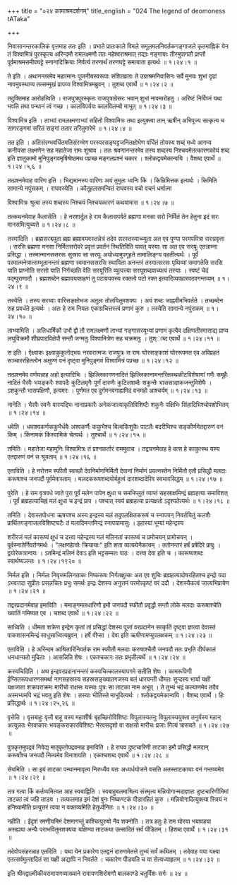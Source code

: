 +++
title = "०२४ कामाश्रमदर्शनम्"
title_english = "024 The legend of deomoness tATaka"

+++


निवासानन्तरकालिकं वृत्तमाह ततः इति । प्रभाते प्रातःकाले विमले
समूलमलनिवर्तकगङ्गाजले कृतमाह्निकं येन तं विश्वामित्रं पुरस्कृत्य
अरिन्दमौ रामलक्ष्मणौ ततः महेश्वराश्रमात् ऩद्याः गङ्गायाः तीरमुपागतौ
प्राप्तौ पूर्वमाश्रमसमीपघट्टे स्नानादिक्रियाः निर्वर्त्य तरणार्थं
तरणघट्टे समायाता इत्यर्थः  ॥  १।२४।१  ॥   

  

ते इति । अथानन्तरमेव महात्मानः पूजनीयस्वरूपाः संशितव्रताः ते
उग्राश्रमनिवासिनः सर्वे मुनयः शुभां दृढां नावमुपस्थाप्य तत्सम्मुखं
प्रापय्य विश्वामित्रमब्रुवन् । तुशब्द एवार्थे  ॥  १।२४।२  ॥   

  

तदुक्तिमाह आरोहत्विति । राजपुत्रपुरस्कृतः राजपुत्राग्रेसरः भवान् शुभां
नावमारोहतु । अरिष्टं निर्विघ्नं यथा भवति तथा पन्थानं त्वं गच्छ ।
कालविपर्ययः कालविलम्बो माभूत्  ॥  १।२४।३  ॥   

  

विश्वामित्र इति । ताभ्यां रामलक्ष्मणाभ्यां सहितो विश्वामित्रः तथा
इत्युक्त्वा तान् ऋषीन् अभिपूज्य सत्कृत्य च सागरङ्गमां सरितं सङ्गां ततार
तरितुमारेभे  ॥  १।२४।४  ॥   

  

तत इति । अतिसंरम्भवर्धितमतिसंरम्भेण परस्परसङ्घट्टजनितक्षोभेण वर्धितं
तोयस्य शब्दं मध्ये आगम्य कनीयसा लक्ष्मणेन सह महातेजा रामः शुश्राव । ततः
श्रवणानन्तरमेव तस्य शब्दस्य निश्चयमेतत्कारणकोयं शब्द इति ज्ञातुकामो
मुनिपुङ्गवमृषिश्रेष्ठमथ पप्रच्छ मङ्गलप्रश्नं चकार । श्लोकद्वयमेकान्वयि ।
वैशब्द एवार्थे  ॥  १।२४।५,६  ॥   

  

तत्प्रश्नमेवाह वारिण इति । भिद्यमानस्य वारिणः अयं तुमुलः ध्वनिः किं ।
किन्निमित्तक इत्यर्थः । किमिति सामान्ये नपुंसकम् । राघवस्येति ।
कौतूहलसमन्वितं राघवस्य वचो वचनं धर्मात्मा  

विश्वामित्रः श्रुत्वा तस्य शब्दस्य निश्चयं निश्चयकारणं कथयामास  ॥  १।२४।७
 ॥   

  

तत्कथनमेवाह कैलासेति । हे नरशार्दूल हे राम कैलासपर्वते ब्रह्मणा मनसा सरो
निर्मितं तेन हेतुना इदं सरः मानसमित्युच्यते  ॥  १।२४।८  ॥   

  

तस्मादिति । ब्रह्मसरश्च्युता ब्रह्म ब्रह्मावयवस्तन्नेत्रं तदेव
सरस्तस्माच्च्युता अत एव पुण्या परमपवित्रा सरःप्रवृत्ता । सरसि ब्रह्मणा
मनसा निर्मितसरोवरे प्रवृत्तं प्रवर्तनं स्थितिरिति यावत् यस्याः सा अत एव
सरयूः एतन्नाम्ना प्रसिद्धा । तस्मान्मानससरसः सुस्राव सा सरयूः
अयोध्यामुपगूहते तामालिङ्ग्य वहतीत्यर्थः । पूर्वं
परमात्मनेत्रात्सम्भूतानन्तरं ब्रह्मणा स्वमानससरसि स्थापिता अनन्तरं
तस्मात्सरसः पृथिव्यां समागतेति सरसि याति प्राप्नोति सरसो याति निर्गच्छति
वेति सरयूरिति व्युत्पत्त्या सरयूशब्दवाच्यत्वं तस्याः । स्पष्टं चेदं
पद्म्पुराणादौ । ब्रह्मशब्देन ब्रह्मावयवग्रहणं तु पटावयवस्य रक्तत्वे पटो
रक्त इत्यादिव्यवहारवदवगन्तव्यम्  ॥  १।२४।९  ॥   

  

तस्येति । तस्य सरय्वाः वारिसङ्क्षोभजः अतुलः तोलयितुमशक्यः । अयं शब्दः
जाह्नवीमभिवर्तते । तच्छब्देन सह प्रवर्धते इत्यर्थः । अतः हे राम नियतः
एकाग्रचित्तस्त्वं प्रणामं कुरु । तस्येति सामान्ये नपुंसकम्  ॥  १।२४।१०
 ॥   

  

ताभ्यामिति । अतिधार्मिकौ उभौ द्वौ तौ रामलक्ष्मणौ ताभ्यां गङ्गासरयूभ्यां
प्रणामं कृत्वैव दक्षिणतीरमासाद्य प्राप्य लघुविक्रमौ शीघ्रपादविक्षेपौ
सन्तौ जग्मतुः विश्वामित्रेण सह चक्रमतुः । तुश्ाब्द एवार्थे  ॥  १।२४।११
 ॥   

  

स इति । ऐक्ष्वाकः इक्ष्वाकुकुलोद्भवः नरवरात्मजः राजपुत्रः स रामः
घोरसङ्काशं घोररूपमत एव अविप्रहतं सञ्चाररहितत्वेन अक्षुण्णं वनं दृष्ट्वा
मुनिपुङ्गवं विश्वामित्रं पप्रच्छ  ॥  १।२४।१२  ॥   

  

तत्प्रश्नमेव वर्णयन्नाह अहो इत्यादिभिः । झिल्लिकागणनादितं
झिल्लिकानामन्तरिक्षस्थकीटविशेषाणां गणैः समूहैः नादितं भैरवैः भयङ्करैः
श्वापदैः कुटिलमृगैः पूर्णं दारुणैः कुटिलशब्दैः शकुन्तैः
भाससञ्ज्ञकजन्तुविशेषैः । ऽशकुन्तौ भासपक्षिणौ, इत्यमरः । पूर्णमत एव
दुर्गमनवगाह्यमिदं वनमहो आश्चर्यम्  ॥  १।२४।१३  ॥   

  

नानेति । भैरवैः स्वनैः वास्यद्भिः नानाप्रकारैः अनेकजात्याकृतिविशिष्टैः
शकुनैः पक्षिभिः सिंहादिभिश्चोपशोभितम्  ॥  १।२४।१४  ॥   

  

धवेति । धवाश्वकर्णककुभैर्धवैः अश्वकर्णैः ककुभैश्च बिल्वकिंशुकैः पाटलैः
बदरीभिश्च सङ्कीर्णमेतद्दारुणं वनं किम् । किंनामकं किंस्वामिकं चेत्यर्थः
। तुश्चार्थे  ॥  १।२४।१५  ॥   

  

तमिति । महातेजा महामुनिः विश्वामित्रः तं प्रश्नकर्तारं राममुवाच ।
तद्वचनमेवाह हे वत्स हे काकुत्स्थ यस्य एतद्दारुणं वनं स श्रूयताम्  ॥ 
१।२४।१६  ॥   

  

एताविति । हे नरोत्तम स्फीतौ स्वच्छौ देवनिर्माणनिर्मितौ देवानां निर्माणं
प्रयत्नस्तेन निर्मितौ एतौ प्रसिद्धौ मलदाः करूषाश्च जनपदौ पूर्वमेवास्ताम्
। मलदकरूषशब्दयोर्बहुत्वं दारशब्दादेरिव स्वभावसिद्धम्  ॥  १।२४।१७  ॥   

  

पुरेति । हे राम वृत्रवधे जाते पुरा पूर्वं मलेन पापेन क्षुधा च समभिप्लुतं
व्याप्तं सहस्राक्षमिन्द्रं ब्रह्महत्या समाविशत् । पूर्वं
ब्रह्महत्याचिह्नं मलं क्षुधा च इन्द्रं प्राप । पश्चात् स्वयं ब्रह्महत्या
प्रत्यक्षतो ऽदृश्यतेत्यर्थः  ॥  १।२४।१८  ॥   

  

तमिति । देवास्तपोधना ऋषयश्च अस्य इन्द्रस्य मलं तदुपलक्षितकरूषं च
स्नापयन् निवर्तयितुं कलशैः प्रार्थितगङ्गाजलविशिष्टघटैः तं
मलादिमन्तमिन्द्रं स्नापयामासुः । इहास्यां भूम्यां महेन्द्रस्य  

शरीरजं मलं कारूष्यं क्षुधं च दत्त्वा महेन्द्रस्य मलं मलिनतां कारूष्यं च
प्रमोचयन् प्रामोचयन् । पूर्वस्नातेर्निवर्तनमर्थः । "लक्षणहेत्वोः
क्रियायाः" इति शता व्यत्ययेनैकत्वम् । ततोनन्तरं हर्षं प्रषेदिरे प्रापुः
। द्वयोरेकत्रान्वयः । ऽतमिन्द्रं मलिनं देवाऽ इति भट्टसम्मतः पाठः ।
दत्त्वा देवा इति च । कारूष्यशब्दः स्वार्थष्यञन्तः  ॥  १।२४।१९२०  ॥   

  

निर्मल इति । निर्मलः निवृत्तमलिनताकः निष्करूषः निर्गतक्षुत्कः अत एव
शुचिः ब्रह्महत्यादोषरहितश्च इन्द्रो यदा ऽभवत्तदा सुप्रीतः प्रसन्नचितः
प्रभुः समर्थः इन्द्रः देशस्य अनुत्तमं परमोत्कृष्टं वरं ददौ ।
देशस्यैकत्वं जात्यभिप्रायेण  ॥  १।२४।२१  ॥   

  

तद्वरप्रदानमेवाह इमाविति । ममाङ्गमलधारिणौ इमौ जनपदौ स्फीतौ प्रवृद्धौ
सन्तौ लोके मलदाः करूषाश्चेति ख्यातिं गमिष्यत एव । चशब्द एवार्थे  ॥ 
१।२४।२२  ॥   

  

साध्विति । धीमता शक्रेण इन्द्रेण कृतां तां प्रसिद्धां देशस्य पूजां
वरप्रदानेन सत्कृतिं दृष्ट्वा ज्ञात्वा देवास्तं पाकशासनमिन्द्रं
साधुसाध्वित्यब्रुवन् । हर्षे वीप्सा । देवा इति ऋषीणामप्युपलक्षकम्  ॥ 
१।२४।२३  ॥   

  

एताविति । हे अरिन्दम आश्रितारिनिवर्तक राम स्फीतौ मलदाः करुषाश्चैतौ जनपदौ
ततः प्रभृति दीर्घकालं धनधान्यतो मुदिताः । आसन्निति शेषः । एकश्चकारः ततः
प्रभृतीत्यर्थे  ॥  १।२४।२४  ॥   

  

कस्यचिदिति । अथ इन्द्रवरप्रदानानन्तरं कस्यचित्कालस्यापगमे सतीति शेषः ।
कामरूपिणी ईप्सितरूपधारणसमर्था नागसहस्रस्य सहस्रसङ्ख्यातगजस्य बलं
धारयन्ती धीमतः सुन्दस्य भार्या यक्षी यक्षजाता शक्रपराक्रमः मारीचो
राक्षसः यस्याः पुत्रः सा ताटका नाम अभूत् । ते तुभ्यं भद्रं कल्याणमेव
तदैव अस्मभ्यमपि भद्रं भवतु इति शेषः । तस्याः भीतिस्ते माभूदित्यर्थः ।
श्लोकद्वयमेकान्वयि । वैशब्द एवार्थे । हिः प्रसिद्धार्थः  ॥  १।२४।२५,२६
 ॥   

  

वृत्तेति । वृत्तबाहुः वृत्तौ बाहू यस्य महाशीर्षः बृहच्छिरोविशिष्टः
विपुलास्यतनुः विपुलास्ययुक्ता तनुर्यस्य महान् अत्युन्नतः भैरवाकारः
भयङ्कराकारविशिष्टः भैरवसदृशो वा राक्षसो मारीचः प्रजाः नित्यं त्रासयते  ॥ 
१।२४।२७  ॥   

  

पुत्रकृतमुपद्रवं निवेद्य मातृकृतोपद्रवमाह इमाविति । हे राघव दुष्टचारिणी
ताटका इमौ प्रसिद्धौ मलदान् करूषाँश्च जनपदौ नित्यमेव विनाशयति । एकश्चशब्द
एवार्थे  ॥  १।२४।२८  ॥   

  

सेयमिति । सा इयं ताटका पन्थानमावृत्य निरुध्यैव यतः अध्यर्धयोजने वसति
अतस्ताटकायाः वनं गन्तव्यमेव  ॥  १।२४।२९  ॥   

  

तत्र गत्वा किं कर्तव्यमित्यत आह स्वबाह्विति । स्वबाहुबलमाश्रित्य
संस्मृत्य मन्नियोगान्मदाज्ञातः दुष्टचारिणीमिमां ताटकां त्वं जहि ताडय ।
तत्फलमाह इमं देशं पुनः निष्कण्टकं पीडारहितं कुरु । मन्नियोगादित्युक्त्या
स्त्रियं न हनिष्यामीति प्रत्युत्तरं त्वया न वक्तव्यमिति हेतुर्ध्वनितः  ॥ 
१।२४।३०  ॥   

  

नहीति । ईदृशं रमणीयमिमं देशमागन्तुं कश्चित्पुरुषो नैव शक्नोति । तत्र
हतुः हे राम घोरया भयावहया असह्यया अन्यैः पराभवितुमशक्यया यक्षिण्या
ताटकया उत्सादितं सर्वं पीडितम् । हिशब्द एवार्थे  ॥  १।२४।३१  ॥   

  

तदेवोपसंहरन्नाह एतदिति । यथा येन प्रकारेण एतद्वनं दारुणमेतत्ते तुभ्यं
सर्वं कथितम् । तदेवाह यया यक्ष्या एतत्सर्वमुत्सादितं सा यक्षी अद्यापि न
निवर्तते । चकारेण पीडयति च या सेत्यध्याहृतम्  ॥  १।२४।३२  ॥   

  

इति श्रीमद्वाल्मीकीयरामायणव्याख्याने रामायणशिरोमणौ बालकाण्डे चतुर्विंशः
सर्गः  ॥  २४  ॥   

  

  


